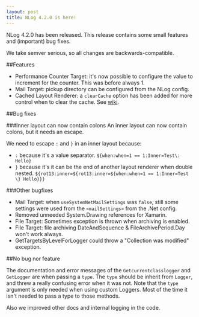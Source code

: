 ```yaml
---
layout: post
title: NLog 4.2.0 is here!
---
```


NLog 4.2.0 has been released. This release contains some small features and (important) bug fixes.

We take semver serious, so all changes are backwards-compatible. 

##Features

- Performance Counter Target: it's now possible to configure the value to increment for the counter. This was before always 1.
- Mail Target: pickup directory can be configured from the NLog config.
- Cached Layout Renderer: a `clearCache` option has been added for more control when to clear the cache. See [wiki](https://github.com/NLog/NLog/wiki/Cached-Layout-Renderer). 


##Bug fixes

###Inner layout can now contain colons
An inner layout can now contain colons, but it needs an escape.

We need to escape `:` and `}` in an inner layout because: 

- `:` because it's a value separator. `${when:when=1 == 1:Inner=Test\: Hello}`
- `}` because it's it can be the end of another layout renderer when double nested.  `${rot13:inner=${rot13:inner=${when:when=1 == 1:Inner=Test \} Hello}}}`


###Other bugfixes

- Mail Target: when `useSystemNetMailSettings` was `false`, still some settings were used from the `<mailSettings>` from the .Net config.
- Removed unneeded System.Drawing references for Xamarin.
- File Target: Sometimes exception is thrown when archiving is enabled.
- File Target: file archiving DateAndSequence & FileArchivePeriod.Day won't work always.
- GetTargetsByLevelForLogger could throw a "Collection was modified" exception. 


##No bug nor feature

The documentation and error messages of the `Getcurrentclasslogger` and `GetLogger` are when passing a `type`. 
The `type` should be inherit from `Logger`, and threw a really confusing error when it was not. 
Note that the `type` argument is only needed when using custom Loggers. Most of the time it isn't needed to pass a type to those methods.

Also we improved other docs and internal logging in the code.

